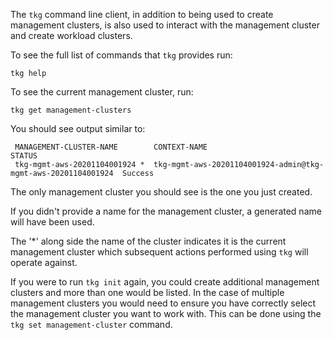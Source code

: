 The ``tkg`` command line client, in addition to being used to create management clusters, is also used to interact with the management cluster and create workload clusters.

To see the full list of commands that ``tkg`` provides run:

```execute-1
tkg help
```

To see the current management cluster, run:

```execute-1
tkg get management-clusters
```

You should see output similar to:

```
 MANAGEMENT-CLUSTER-NAME        CONTEXT-NAME                                                   STATUS  
 tkg-mgmt-aws-20201104001924 *  tkg-mgmt-aws-20201104001924-admin@tkg-mgmt-aws-20201104001924  Success 
```

The only management cluster you should see is the one you just created.

If you didn't provide a name for the management cluster, a generated name will have been used.

The '*' along side the name of the cluster indicates it is the current management cluster which subsequent actions performed using ``tkg`` will operate against.

If you were to run ``tkg init`` again, you could create additional management clusters and more than one would be listed. In the case of multiple management clusters you would need to ensure you have correctly select the management cluster you want to work with. This can be done using the ``tkg set management-cluster`` command.
